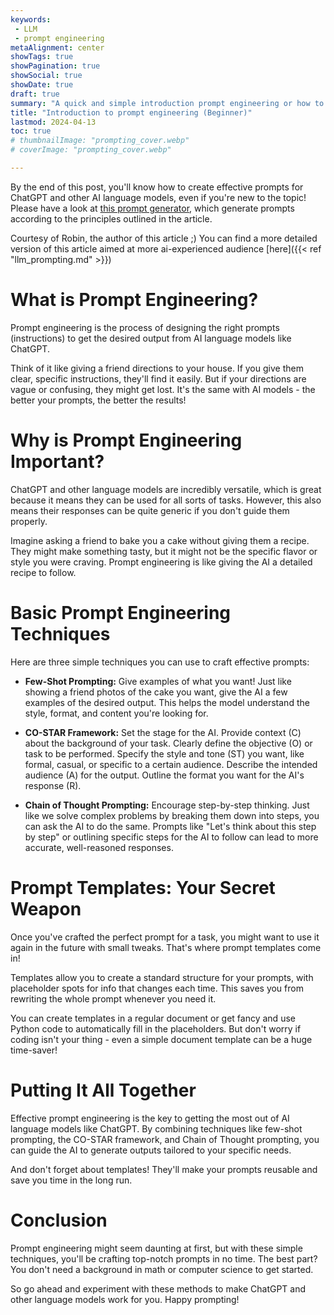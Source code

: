 ```yaml
---
keywords:
 - LLM
 - prompt engineering 
metaAlignment: center
showTags: true
showPagination: true
showSocial: true
showDate: true
draft: true
summary: "A quick and simple introduction prompt engineering or how to take advantage of chatbots such as ChatGPT"
title: "Introduction to prompt engineering (Beginner)"
lastmod: 2024-04-13
toc: true
# thumbnailImage: "prompting_cover.webp"
# coverImage: "prompting_cover.webp"

---
```


By the end of this post, you'll know how to create effective prompts for ChatGPT and other AI language models, even if you're new to the topic!
Please have a look at [this prompt generator](https://robin-nicole.streamlit.app/), which generate prompts according to the principles outlined in the article.

Courtesy of Robin, the author of this article ;)
You can find a more detailed version of this article aimed at more ai-experienced audience [here]({{< ref "llm_prompting.md" >}})
# What is Prompt Engineering?
Prompt engineering is the process of designing the right prompts (instructions) to get the desired output from AI language models like ChatGPT.

Think of it like giving a friend directions to your house. If you give them clear, specific instructions, they'll find it easily. But if your directions are vague or confusing, they might get lost. It's the same with AI models - the better your prompts, the better the results!

# Why is Prompt Engineering Important?
ChatGPT and other language models are incredibly versatile, which is great because it means they can be used for all sorts of tasks. However, this also means their responses can be quite generic if you don't guide them properly.

Imagine asking a friend to bake you a cake without giving them a recipe. They might make something tasty, but it might not be the specific flavor or style you were craving. Prompt engineering is like giving the AI a detailed recipe to follow.

# Basic Prompt Engineering Techniques
Here are three simple techniques you can use to craft effective prompts:

- **Few-Shot Prompting:** Give examples of what you want!
Just like showing a friend photos of the cake you want, give the AI a few examples of the desired output.
This helps the model understand the style, format, and content you're looking for.
- **CO-STAR Framework:** Set the stage for the AI.
Provide context (C) about the background of your task.
Clearly define the objective (O) or task to be performed.
Specify the style and tone (ST) you want, like formal, casual, or specific to a certain audience.
Describe the intended audience (A) for the output.
Outline the format you want for the AI's response (R).

- **Chain of Thought Prompting:** Encourage step-by-step thinking.
Just like we solve complex problems by breaking them down into steps, you can ask the AI to do the same.
Prompts like "Let's think about this step by step" or outlining specific steps for the AI to follow can lead to more accurate, well-reasoned responses.

# Prompt Templates: Your Secret Weapon
Once you've crafted the perfect prompt for a task, you might want to use it again in the future with small tweaks. That's where prompt templates come in!

Templates allow you to create a standard structure for your prompts, with placeholder spots for info that changes each time. This saves you from rewriting the whole prompt whenever you need it.

You can create templates in a regular document or get fancy and use Python code to automatically fill in the placeholders. But don't worry if coding isn't your thing - even a simple document template can be a huge time-saver!

# Putting It All Together
Effective prompt engineering is the key to getting the most out of AI language models like ChatGPT. By combining techniques like few-shot prompting, the CO-STAR framework, and Chain of Thought prompting, you can guide the AI to generate outputs tailored to your specific needs.

And don't forget about templates! They'll make your prompts reusable and save you time in the long run.

# Conclusion
Prompt engineering might seem daunting at first, but with these simple techniques, you'll be crafting top-notch prompts in no time. The best part? You don't need a background in math or computer science to get started.

So go ahead and experiment with these methods to make ChatGPT and other language models work for you. Happy prompting!